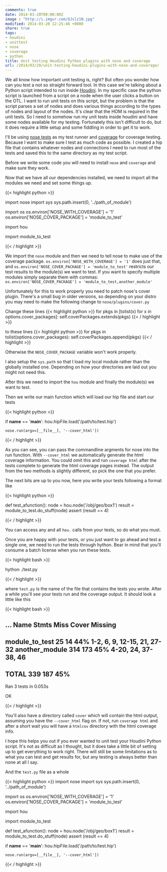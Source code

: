 ```yaml
---
comments: true
date: 2014-03-20T00:00:00Z
image : "http://i.imgur.com/QJslz1N.jpg"
modified: 2014-03-20 12:25:48 +0000
share: true
tags:
- houdini
- unittest
- nose
- coverage
- python
title: Unit testing Houdini Python plugins with nose and coverage
url: /2014/03/20/unit-testing-houdini-plugins-with-nose-and-coverage/
---
```


We all know how important unit testing is, right? But often you wonder how can 
you test a not so straight forward tool. In this case we're talking about a
Python script intended to run inside [Houdini](http://sidefx.com). In my specific
case the python script is launched from a script on a node when the user clicks
a button on the OTL. I want to run unit tests on this script, but the problem is
that the script parses a set of nodes and does various things according to the
types of nodes and layout of the nodes. It's clear that the HOM is required in the
unit tests. So I need to somehow run my unit tests inside houdini and have
some nodes available for my testing. Fortunately this isn't difficult to do, but
it does require a little setup and some fiddling in order to get it to work.

I'll be using [nose tests](https://nose.readthedocs.org) as my test runner and
[coverage](http://nedbatchelder.com/code/coverage/) for coverage testing.
Because I want to make sure I test as much code as possible. I created a hip file that
contains whatever nodes and connections I need to run most of the tests and saved
this to the same directory as my test script. 

Before we write some code you will need to install `nose` and `coverage` and make
sure they work.

Now that we have all our dependencies installed, we need to import all the 
modules we need and set some things up.

{{< highlight python >}}

import nose
import sys
sys.path.insert(0, '../path_of_module')

import os
os.environ['NOSE_WITH_COVERAGE'] = '1'
os.environ['NOSE_COVER_PACKAGE'] = 'module_to_test'

import hou

import module_to_test

{{< / highlight >}}

We import the `nose` module and then we need to tell nose to make use of the
coverage package. `os.environ['NOSE_WITH_COVERAGE'] = '1'` does just that, and
`os.environ['NOSE_COVER_PACKAGE'] = 'module_to_test'` restricts our test results to
the module(s) we want to test. If you want to specify multiple modules simply
separate them with commas: `os.environ['NOSE_COVER_PACKAGE'] = 'module_to_test,another_module'`

Unfortunately for this to work properly you need to patch nose's cover plugin.
There's a small bug in older versions, so depending on your distro you may need to 
make the following change to 
`nose/plugins/cover.py`

Change these lines
{{< highlight python >}}
for pkgs in [tolist(x) for x in options.cover_packages]:
    self.coverPackages.extends(pkgs)
{{< / highlight >}}

to these lines
{{< highlight python >}}
for pkgs in tolist(options.cover_packages):
    self.coverPackages.append(pkgs)
{{< / highlight >}}

Otherwise the `NOSE_COVER_PACKAGE` variable won't work properly.

I also setup the `sys.path` so that I load my local module rather 
than the globally installed one. Depending on how your directories are laid out
you might not need this.

After this we need to import the `hou` module and finally the module(s) we want to test.

Then we write our main function which will load our hip file and start our tests

{{< highlight python >}}

if __name__ == '__main__':
    hou.hipFile.load('/path/to/test.hip')

    nose.run(argv=[__file__], '--cover_html'])

{{< / highlight >}}

As you can see, you can pass the commandline argments for nose into the run function.
With `--cover_html` we automatically generate the html coverage information. You
could omit this and run `coverage html` after the tests complete to generate the
html coverage pages instead. The output from the two methods is slightly different,
so pick the one that you prefer.

The next bits are up to you now, here you write your tests following a format like

{{< highlight python >}}

def test_afunction():
    node = hou.node('/obj/geo/box1')
    result = module_to_test.do_stuff(node)
    assert (result == 4)

{{< / highlight >}}

You can access any and all `hou.` calls from your tests, so do what you must.

Once you are happy with your tests, or you just want to go ahead and test a single
one, we need to run the tests through hython. Bear in mind that you'll consume a
batch license when you run these tests.

{{< highlight bash >}}

hython ./test.py

{{< / highlight >}}

where `test.py` is the name of the file that contains the tests you wrote.
After a while you'll see your tests run and the coverage output. It should
look a little like this

{{< highlight bash >}}

...
Name          Stmts   Miss  Cover   Missing
-------------------------------------------
module_to_test  25     14    44%   1-2, 6, 9, 12-15, 21, 27-32
another_module  314    173    45%   4-20, 24, 37-38, 46
-------------------------------------------
TOTAL           339    187    45%   
----------------------------------------------------------------------
Ran 3 tests in 0.053s

OK

{{< / highlight >}}

You'll also have a directory called `cover` which will contain the html output,
assuming you have the `--cover_html` flag on. If not, run `coverage html` and 
after a short wait you will have a `htmlcov` directory with the html coverage 
info.

I hope this helps you out if you ever wanted to unit test your Houdini Python
script. It's not as difficult as I thought, but it does take a little bit of setting
up to get everything to work right. There will still be some limitations as to what
you can test and get results for, but any testing is always better than none at
all I say.

And the `test.py` file as a whole

{{< highlight python >}}
import nose
import sys
sys.path.insert(0, '../path_of_module')

import os
os.environ['NOSE_WITH_COVERAGE'] = '1'
os.environ['NOSE_COVER_PACKAGE'] = 'module_to_test'

import hou

import module_to_test


def test_afunction():
    node = hou.node('/obj/geo/box1')
    result = module_to_test.do_stuff(node)
    assert (result == 4)


if __name__ == '__main__':
    hou.hipFile.load('/path/to/test.hip')

    nose.run(argv=[__file__], '--cover_html'])
{{< / highlight >}}
